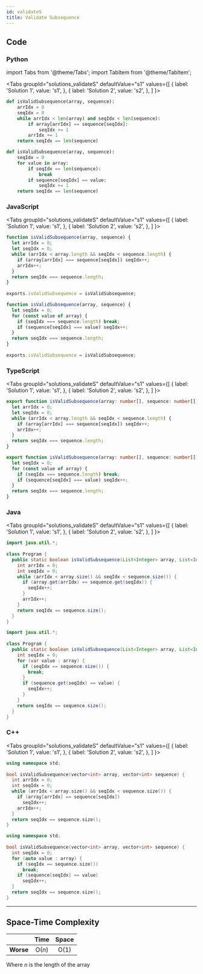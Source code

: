```yaml
---
id: validateS
title: Validate Subsequence
---
```


## Code

### Python

import Tabs from '@theme/Tabs';
import TabItem from '@theme/TabItem';

<Tabs
  groupId="solutions_validateS"
  defaultValue="s1"
  values={[
    { label: 'Solution 1', value: 's1', },
    { label: 'Solution 2', value: 's2', },
  ]
}>
<TabItem value="s1">

```python
def isValidSubsequence(array, sequence):
    arrIdx = 0
    seqIdx = 0
    while arrIdx < len(array) and seqIdx < len(sequence):
        if array[arrIdx] == sequence[seqIdx]:
            seqIdx += 1
        arrIdx += 1
    return seqIdx == len(sequence)
```

</TabItem>
<TabItem value="s2">

```python
def isValidSubsequence(array, sequence):
    seqIdx = 0
    for value in array:
        if seqIdx == len(sequence):
            break
        if sequence[seqIdx] == value:
            seqIdx += 1
    return seqIdx == len(sequence)
```

</TabItem>
</Tabs>

### JavaScript

<Tabs
  groupId="solutions_validateS"
  defaultValue="s1"
  values={[
    { label: 'Solution 1', value: 's1', },
    { label: 'Solution 2', value: 's2', },
  ]
}>
<TabItem value="s1">

```javascript
function isValidSubsequence(array, sequence) {
  let arrIdx = 0;
  let seqIdx = 0;
  while (arrIdx < array.length && seqIdx < sequence.length) {
    if (array[arrIdx] === sequence[seqIdx]) seqIdx++;
    arrIdx++;
  }
  return seqIdx === sequence.length;
}
​
exports.isValidSubsequence = isValidSubsequence;
```

</TabItem>
<TabItem value="s2">

```javascript
function isValidSubsequence(array, sequence) {
  let seqIdx = 0;
  for (const value of array) {
    if (seqIdx === sequence.length) break;
    if (sequence[seqIdx] === value) seqIdx++;
  }
  return seqIdx === sequence.length;
}
​
exports.isValidSubsequence = isValidSubsequence;
```

</TabItem>
</Tabs>

### TypeScript

<Tabs
  groupId="solutions_validateS"
  defaultValue="s1"
  values={[
    { label: 'Solution 1', value: 's1', },
    { label: 'Solution 2', value: 's2', },
  ]
}>
<TabItem value="s1">

```typescript
export function isValidSubsequence(array: number[], sequence: number[]) {
  let arrIdx = 0;
  let seqIdx = 0;
  while (arrIdx < array.length && seqIdx < sequence.length) {
    if (array[arrIdx] === sequence[seqIdx]) seqIdx++;
    arrIdx++;
  }
  return seqIdx === sequence.length;
}
```

</TabItem>
<TabItem value="s2">

```typescript
export function isValidSubsequence(array: number[], sequence: number[]) {
  let seqIdx = 0;
  for (const value of array) {
    if (seqIdx === sequence.length) break;
    if (sequence[seqIdx] === value) seqIdx++;
  }
  return seqIdx === sequence.length;
}
```

</TabItem>
</Tabs>

### Java

<Tabs
  groupId="solutions_validateS"
  defaultValue="s1"
  values={[
    { label: 'Solution 1', value: 's1', },
    { label: 'Solution 2', value: 's2', },
  ]
}>
<TabItem value="s1">

```java
import java.util.*;
​
class Program {
  public static boolean isValidSubsequence(List<Integer> array, List<Integer> sequence) {
    int arrIdx = 0;
    int seqIdx = 0;
    while (arrIdx < array.size() && seqIdx < sequence.size()) {
      if (array.get(arrIdx) == sequence.get(seqIdx)) {
        seqIdx++;
      }
      arrIdx++;
    }
    return seqIdx == sequence.size();
  }
}
```

</TabItem>
<TabItem value="s2">

```java
import java.util.*;
​
class Program {
  public static boolean isValidSubsequence(List<Integer> array, List<Integer> sequence) {
    int seqIdx = 0;
    for (var value : array) {
      if (seqIdx == sequence.size()) {
        break;
      }
      if (sequence.get(seqIdx) == value) {
        seqIdx++;
      }
    }
    return seqIdx == sequence.size();
  }
}
```

</TabItem>
</Tabs>

### C++

<Tabs
  groupId="solutions_validateS"
  defaultValue="s1"
  values={[
    { label: 'Solution 1', value: 's1', },
    { label: 'Solution 2', value: 's2', },
  ]
}>
<TabItem value="s1">

```cpp
using namespace std;
​
bool isValidSubsequence(vector<int> array, vector<int> sequence) {
  int arrIdx = 0;
  int seqIdx = 0;
  while (arrIdx < array.size() && seqIdx < sequence.size()) {
    if (array[arrIdx] == sequence[seqIdx])
      seqIdx++;
    arrIdx++;
  }
  return seqIdx == sequence.size();
}
```

</TabItem>
<TabItem value="s2">

```cpp
using namespace std;
​
bool isValidSubsequence(vector<int> array, vector<int> sequence) {
  int seqIdx = 0;
  for (auto value : array) {
    if (seqIdx == sequence.size())
      break;
    if (sequence[seqIdx] == value)
      seqIdx++;
  }
  return seqIdx == sequence.size();
}
```

</TabItem>
</Tabs>

---

## Space-Time Complexity

| | Time | Space |
|:---:|:---:|:---:|
|**Worse**| O(*n*) | O(1) |

Where *n* is the length of the array